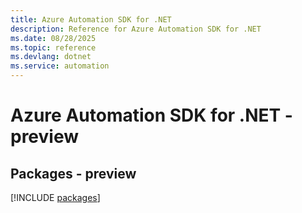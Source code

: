 ```yaml
---
title: Azure Automation SDK for .NET
description: Reference for Azure Automation SDK for .NET
ms.date: 08/28/2025
ms.topic: reference
ms.devlang: dotnet
ms.service: automation
---
```

# Azure Automation SDK for .NET - preview
## Packages - preview
[!INCLUDE [packages](automation-index.md)]